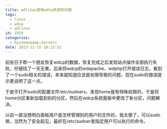 ```yaml
---
title: wdlinux面板wdcp失效的问题
tags:
  - linux
  - wdcp
  - wdlinux
id: 1958
categories:
  - Systems&amp;Servers
date: 2013-11-15 10:23:51
---
```


前些日子帮一个朋友恢复wdcp的数据，恢复完成之后发现站点操作全部执行失败，仔细找了一天无果。后来将wdcp的wdapache、wdphp打开错误日志，看到了一个sudo相关的错误，本来就知道应该是权限导致的问题，现在sudo的错误提示更说明了这一点。

于是乎打开sudo的配置文件/etc/sudoers，发现home是有特殊权限的，于是将home分区重新加载到别的分区，然后在wdcp系统面板中更改了新分区，问题解决。

以前一直没想明白面板用户是怎样管理别的用户的文件的，我太傻了，可以sudo嘛，当然为了安全起见，最好在/etc/sudoer里指定用户可以执行的命令。